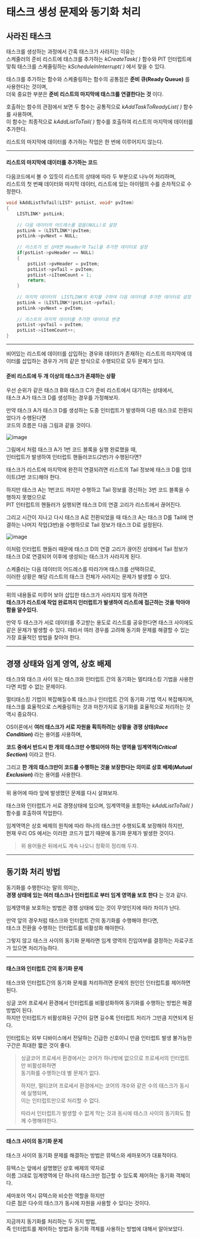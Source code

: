 # 태스크 생성 문제와 동기화 처리



## 사라진 태스크

태스크를 생성하는 과정에서 간혹 태스크가 사라지는 이유는<br>스케줄러의 준비 리스트에 태스크를 추가하는 *kCreateTask( )* 함수와 PIT 인터럽트에 맞춰 태스크를 스케줄링하는 *kScheduleInInterrupt( )* 에서 찾을 수 있다.

태스크를 추가하는 함수와 스케줄링하는 함수의 공통점은 **준비 큐(Ready Queue)** 를 사용한다는 것이며,<br>더욱 중요한 부분은 **준비 리스트의 마지막에 태스크를 연결한다는 것** 이다.

호출하는 함수의 관점에서 보면 두 함수는 공통적으로 *kAddTaskToReadyList( )* 함수를 사용하며,<br>이 함수는 최종적으로 *kAddListToTail( )* 함수를 호출하여 리스트의 마지막에 데이터를 추가한다.

리스트의 마지막에 데이터를 추가하는 작업은 한 번에 이루어지지 않는다.

<hr>

#### 리스트의 마지막에 데이터를 추가하는 코드

다음코드에서 볼 수 있듯이 리스트의 상태에 따라 두 부분으로 나누어 처리하며,<br>리스트의 첫 번째 데이터와 마지막 데이터, 리스트에 있는 아이템의 수를 순차적으로 수정한다.

```c
void kAddListToTail(LIST* pstList, void* pvItem)
{
    LISTLINK* pstLink;
    
    // 다음 데이터의 어드레스를 없음(NULL)로 설정
    pstLink = (LISTLINK*)pvItem;
    pstLink->pvNext = NULL;
    
    // 리스트가 빈 상태면 Header와 Tail을 추가한 데이터로 설정
    if(pstList->pvHeader == NULL)
    {
        pstList->pvHeader = pvItem;
        pstList->pvTail = pvItem;
        pstList->iItemCount = 1;
        return;
    }
    
    // 마지막 데이터의  LISTLINK의 위치를 구하여 다음 데이터를 추가한 데이터로 설정
    pstLink = (LISTLINK*)pstList->pvTail;
    pstLink->pvNext = pvItem;
    
    // 리스트의 마지막 데이터를 추가한 데이터로 변경
    pstList->pvTail = pvItem;
    pstList->iItemCount++;
}
```

<hr>

비어있는 리스트에 데이터를 삽입하는 경우와 데이터가 존재하는 리스트의 마지막에 데이터를 삽입하는 경우가 거의 같은 방식으로 수행되므로 모두 문제가 있다.

#### 준비 리스트에 두 개 이상의 태스크가 존재하는 상황

우선 순위가 같은 태스크 B와 태스크 C가 준비 리스트에서 대기하는 상태에서, <br>태스크 A가 태스크 D를 생성하는 경우를 가정해보자.

만약 태스크 A가 태스크 D를 생성하는 도중 인터럽트가 발생하여 다른 태스크로 전환되었다가 수행된다면<br>코드의 흐름은 다음 그림과 같을 것이다.

![image](https://user-images.githubusercontent.com/34773827/61595500-f200ed00-ac32-11e9-9bc5-cc3efe57c001.png)



그림에서 처럼 태스크 A가 1번 코드 블록을 실행 완료했을 때,<br>인터럽트가 발생하여 인터럽트 핸들러코드(2번)가 수행된다면?

태스크가 리스트에 마지막에 완전히 연결되려면 리스트의 Tail 정보에 태스크 D를 업데이트(3번 코드)해야 한다.

하지만 태스크 A는 1번코드 까지만 수행하고 Tail 정보를 갱신하는 3번 코드 블록을 수행하지 못했으므로<br>PIT 인터럽트의 핸들러가 실행되면 태스크 D의 연결 고리가 리스트에서 끊어진다.

그리고 시간이 지나고 다시 태스크 A로 전환되었을 때 태스크 A는 태스크 D를 Tail에 연결하는 나머지 작업(3번)을 수행하므로 Tail 정보가 태스크 D로 설정된다.

![image](https://user-images.githubusercontent.com/34773827/61595690-4f963900-ac35-11e9-8e4f-fcc8363ec80d.png)

이처럼 인터럽트 핸들러 때문에 태스크 D의 연결 고리가 끊어진 상태에서 Tail 정보가 태스크 D로 연결되어 이후에 생성되는 태스크가 사라지게 된다.

스케줄러는 다음 데이터의 어드레스를 따라가며 태스크를 선택하므로,<br>이러한 상황은 해당 리스트의 태스크 전체가 사라지는 문제가 발생할 수 있다.

<hr>

위의 내용들로 미루어 보아 삽입한 태스크가 사라지지 않게 하려면<br>**태스크가 리스트에 작업 완료까지 인터럽트가 발생하여 리스트에 접근하는 것을 막아야 함을 알수있다.**

만약 두 태스크가 서로 데이터를 주고받는 용도로 리스트를 공유한다면 태스크 사이에도 같은 문제가 발생할 수 있다. 따라서 여러 경우를 고려해 동기화 문제를 해결할 수 있는 가장 효율적인 방법을 찾아야 한다.

<hr>



## 경쟁 상태와 임계 영역, 상호 배제

태스크와 태스크 사이 또는 태스크와 인터럽트 간의 동기화는 멀티태스킹 기법을 사용한다면 피할 수 없는 문제이다.

멀티태스킹 기법이 복잡해질수록 태스크나 인터럽트 간의 동기화 기법 역시 복잡해지며,<br>태스크를 효율적으로 스케줄링하는 것과 마찬가지로 동기화를 효율적으로 처리하는 것 역시 중요하다.

OS이론에서 **여러 태스크가 서로 자원을 획득하려는 상황을** **경쟁 상태(*Race Condition*)** 라는 용어를 사용하며,

**코드 중에서 반드시 한 개의 태스크만 수행되어야 하는 영역을 임계역역(*Critical Section*)** 이라고 한다.

그리고 **한 개의 태스크만이 코드를 수행하는 것을 보장한다는 의미로 상호 배제(*Mutual Exclusion*)** 라는 용어를 사용한다.

<hr>

위 용어에 따라 앞에 발생했던 문제를 다시 살펴보자.

태스크와 인터럽트가 서로 경쟁상태에 있으며, 임계역역을 포함하는 *kAddListToTail( )* 함수를 호출하여 작업한다.

임계역역은 상호 배제의 원칙에 따라 하나의 태스크만 수행되도록 보장해야 하지만,<br>현재 우리 OS 에서는 이러한 코드가 없기 때문에 동기화 문제가 발생한 것이다.

> 위 용어들은 뒤에서도 계속 나오니 정확히 정리해 두자.

<hr>



## 동기화 처리 방법

동기화를 수행한다는 말의 의미는,<br>**경쟁 상태에 있는 여러 태스크나 인터럽트로 부터 임계 영역을 보호 한다** 는 것과 같다.

임계영역을 보호하는 방법은 경쟁 상태에 있는 것이 무엇인지에 따라 차이가 난다.

만약 앞의 경우처럼 태스크와 인터럽트 간의 동기화를 수행해야 한다면,<br>태스크 전환을 수행하는 인터럽트를 비활성화 해야한다.

그렇지 않고 태스크 사이의 동기화 문제라면 임계 영역의 진입여부를 결정하는 자료구조가 있으면 처리가능하다.

<hr>

#### 태스크와 인터럽트 간의 동기화 문제

태스크와 인터럽트간의 동기화 문제를 처리하려면 문제의 원인인 인터럽트를 제어하면 된다.

싱글 코어 프로세서 환경에서 인터럽트를 비활성화하여 동기화를 수행하는 방법은 해결방법이 된다.<br>하지만 인터럽트가 비활성화된 구간이 길면 길수록 인터럽트 처리가 그만큼 지연되게 된다.

인터럽트는 외부 디바이스에서 전달하는 긴급한 신호이니 만큼 인터럽트 발생 불가능한 구간은 최대한 짧은 것이 좋다.

> 싱글코어 프로세서 환경에서는 코어가 하나밖에 없으므로 프로세서의 인터럽트만 비활성화하면<br>동기화를 수행하는데 별 문제가 없다.
>
> 하지만, 멀티코어 프로세서 환경에서는 코어의 개수와 같은 수의 태스크가 동시에 실행되며,<br>이는 인터럽트만으로 처리할 수 없다.
>
> 따라서 인터럽트가 발생할 수 없게 막는 것과 동시에 태스크 사이의 동기화도 함께 수행해야한다.

<hr>

#### 태스크 사이의 동기화 문제

태스크 사이의 동기화 문제를 해결하는 방법은 뮤텍스와 세마포어가 대표적이다.

뮤텍스는 앞에서 설명했던 상호 배제의 약자로<br>이름 그대로 임계영역에 단 하나의 태스크만 접근할 수 있도록 제어하는 동기화 객체이다.

세마포어 역시 뮤텍스와 비슷한 역할을 하지만<br>다른 점은 다수의 태스크가 동시에 자원을 사용할 수 있다는 것이다.

<hr>

지금까지 동기화를 처리하는 두 가지 방법,<br>즉 인터럽트를 제어하는 방법과 동기화 객체를 사용하는 방법에 대해서 알아보았다.



